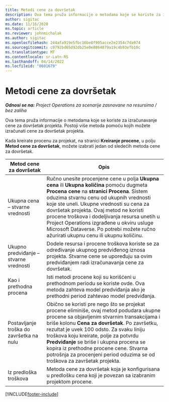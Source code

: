 ```yaml
---
title: Metodi cene za dovršetak
description: Ova tema pruža informacije o metodama koje se koriste za izračunavanje cene za dovršetak projekta.
author: sigitac
ms.date: 11/16/2020
ms.topic: article
ms.reviewer: johnmichalak
ms.author: sigitac
ms.openlocfilehash: 244afa919e5fbc16be8f905acce2e2354c7da974
ms.sourcegitcommit: c0792bd65d92db25e0e8864879a19c4b93efb10c
ms.translationtype: MT
ms.contentlocale: sr-Latn-RS
ms.lasthandoff: 04/14/2022
ms.locfileid: "8601679"
---
```

# <a name="cost-to-complete-methods"></a>Metodi cene za dovršetak

_**Odnosi se na:** Project Operations za scenarije zasnovane na resursima / bez zaliha_

Ova tema pruža informacije o metodama koje se koriste za izračunavanje cene za dovršetak projekta. Postoji više metoda pomoću kojih možete izračunati cene za dovršetak projekta. 

Kada kreirate procenu za projekat, na stranici **Kreiranje procene**, u polju **Metod cene za dovršetak**, možete izabrati jedan od sledećih metoda cene za dovršetak.

| Metod cene za dovršetak    | Opis                                                                                                                                                                                                                                                                                                                                                                                                                                                                                        |
|------------------------------|----------------------------------------------------------------------------------------------------------------------------------------------------------------------------------------------------------------------------------------------------------------------------------------------------------------------------------------------------------------------------------------------------------------------------------------------------------------------------------------------------|
| Ukupna cena – stvarne vrednosti            | Ručno unesite procenjene cene u polja **Ukupna cena** ili **Ukupna količina** pomoću dugmeta **Procena cene** na **stranici Procena**. Sistem oduzima stvarnu cenu od ukupnih vrednosti koje ste uneli. Ukupne vrednosti su cena za dovršetak projekta. Ovaj metod ne koristi procene troškova i dodeljivanja resursa unetih u Project Operations izgrađene u okviru usluge Microsoft Dataverse. Po potrebi možete ručno ažurirati ukupnu cenu ili ukupnu količinu.  |
| Ukupno predviđanje – stvarne vrednosti        | Dodele resursa i procene troškova koriste se za određivanje ukupnog predviđenog iznosa projekta. Stvarne cene se upoređuju sa ovim predviđanjem radi izračunavanja cene za dovršetak.                                                                                                                                                                                                                                                                          |
| Kao i prethodna procena         | Isti metodi procene koji su korišćeni u prethodnom periodu se koriste ovde. Ova metoda zahteva model predviđanja ako je prethodni period zahtevao model predviđanja.                                                                                                                                                                                                                                                                                                                           |
| Postavljanje troška do završetka na nulu | Obično se koristi pre nego što se projekat procene eliminiše, ovaj metod podudara ukupne procene sa objavljenim stvarnim transakcijama i briše kolonu **Cena za dovršetak**. Po završetku, rezultat je uvek 100 odsto. Za svaku liniju troškova koju kreirate, polje za potvrdu **Predviđanje** se briše i ukupna procena se kopira iz prethodne procene cene. Stvarna potrošnja za procenjeni period oduzima se od troškova za završetak projekta.              |
| Iz predloška troškova           | Metoda cene za dovršetak koja je konfigurisana u predlošku cena koji je povezan sa izabranim projektom procene.                                                                                                                                                                                                                                                                                                                                                                          |


[!INCLUDE[footer-include](../includes/footer-banner.md)]